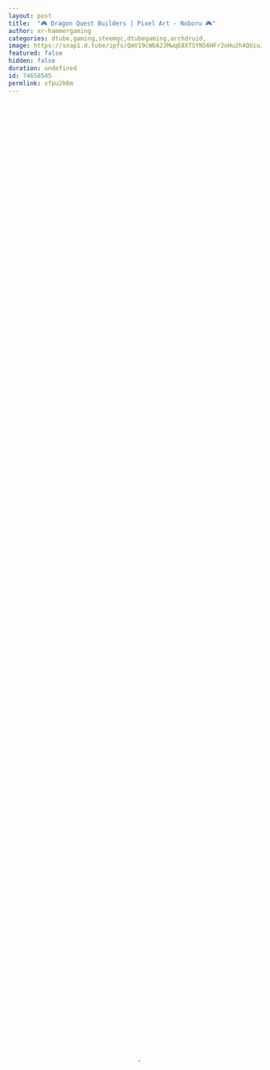 ```yaml
---
layout: post
title:  "🎮 Dragon Quest Builders | Pixel Art - Noboru 🎮"
author: xr-hammergaming
categories: dtube,gaming,steemgc,dtubegaming,archdruid,
image: https://snap1.d.tube/ipfs/QmV19cWbA2JMwqE8XTSYN56HFr2oHu2h4QUiuJFU68TwHa
featured: false
hidden: false
duration: undefined
id: 74658545
permlink: xfpu2k6m
---
```

    
<video poster="https://snap1.d.tube/ipfs/QmV19cWbA2JMwqE8XTSYN56HFr2oHu2h4QUiuJFU68TwHa" autoplay="" id="player_html5_api" class="vjs-tech" style="width: 100%; height: 100%;" tabindex="-1" src="https://video.dtube.top/ipfs/QmVtDHuNGSvvPqXVrkNqLovHSXXwzVjPUBKz7j12B8AyDg"></video>

Dragon Quest Builders | Pixel Art - Noboru

Hey guys welcome back to some more Dragon Quest Builders - Pixel Art. In today's video, I am going to be building Noboru from the Studio Ghibli Film - My Neighbours The Yamadas. Thanks for watching and I will see you all in the next one, Peace out 😀

This Is a PG, family-friendly gaming channel. I upload daily, be sure to upvote and follow. Thanks for watching. 😃

➤ Check out my other social media
• Dtube - http://d.tube/#!/c/xr-hammergaming
• Youtube - http://www.youtube.com/c/xRHammerGaming
• Twitch - http://twitch.tv/xrhammergaming
• Twitter - https://twitter.com/XrHammergaming
• Facebook - https://www.facebook.com/xRHammerGaming/

➤ All videos are owned by xR-Hammer Gaming

➤ For business enquiries - xrhammergaming@gmail.com

➤ Equipment I use In my videos
• SONY PS4 500GB - http://amzn.to/2f5Osgb
• Nintendo Switch - http://amzn.to/2h1DvNa
• Astro A50 Headset- http://amzn.to/2h1DvNa
• Elgato HD60 Capture card - http://amzn.to/2w8Sr2U
• Elgato gaming chat link - http://amzn.to/2w8ofF8
• Blue Snowball mic - http://amzn.to/2xlghI5
• HP 250 G5 Notebook PC - http://amzn.to/2xZOjyC
• Premier Pro CC - https://www.adobe.com/uk/products/premiere.html?promoid=PQ7SQBYQ&mv=other

➤ Music obtained from https://www.zapsplat.com

🎮🎮🎮

Thanks for taking the time to read this post. Don't forget to upvote, comment, resteem and follow.

